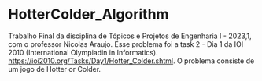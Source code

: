 # HotterColder_Algorithm
Trabalho Final da disciplina de Tópicos e Projetos de Engenharia I - 2023,1, com o professor Nicolas Araujo. Esse problema foi a task 2 - Dia 1 da IOI 2010 (International Olympiadin in Informatics). https://ioi2010.org/Tasks/Day1/Hotter_Colder.shtml. O problema consiste de um jogo de Hotter or Colder.

